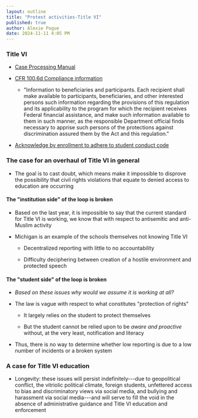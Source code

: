 ```yaml
---
layout: outline
title: "Protest activities-Title VI"
published: true
author: Alexie Pogue
date: 2024-11-11 4:05 PM
---
```





### Title VI 

- [Case Processing Manual](https://www.ed.gov/sites/ed/files/about/offices/list/ocr/docs/ocrcpm.pdf)


- [CFR 100.6d Compliance information](https://www.ecfr.gov/current/title-34/subtitle-B/chapter-I/part-100/section-100.6)

	- "Information to beneficiaries and participants.  Each recipient shall make available to participants, beneficiaries, and other interested persons such information regarding the provisions of this regulation and its applicability to the program for which the recipient receives Federal financial assistance, and make such information available to them in such manner, as the responsible Department official finds necessary to apprise such persons of the protections against discrimination assured them by the Act and this regulation."

- [Acknowledge by enrollment to adhere to student conduct code](https://deanofstudents.ucla.edu/student-conduct-code)

### The case for an overhaul of Title VI in general 

- The goal is to cast doubt, which means make it impossible to disprove the possibility that civil rights violations that equate to denied access to education are occurring 

#### The "institution side" of the loop is broken

- Based on the last year, it is impossible to say that the current standard for Title VI is working, we know that with respect to antisemitic and anti-Muslim activity

- Michigan is an example of the schools themselves not knowing Title VI 

	- Decentralized reporting with little to no accountability

	- Difficulty deciphering between creation of a hostile environment and protected speech

#### The "student side" of the loop is broken

- *Based on these issues why would we assume it is working at all?* 

- The law is vague with respect to what constitutes "protection of rights"

	- It largely relies on the student to protect themselves

	- But the student cannot be relied upon to be *aware and proactive* without, at the very least, notification and literacy

- Thus, there is no way to determine whether low reporting is due to a low number of incidents or a broken system



### A case for Title VI education

- Longevity: these issues will persist indefinitely---due to geopolitical conflict, the vitriolic political climate, foreign students, unfettered access to bias and discriminatory views via social media, and bullying and harassment via social media---and will serve to fill the void in the absence of administrative guidance and Title VI education and enforcement
